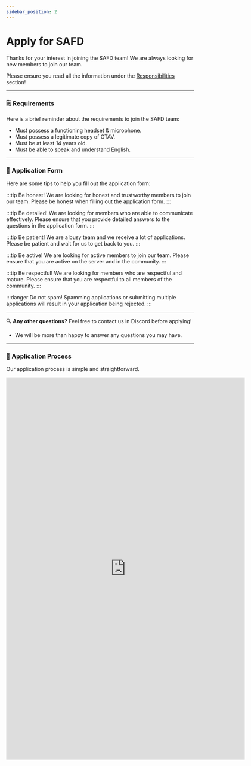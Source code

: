 ```yaml
---
sidebar_position: 2
---
```


# Apply for SAFD

Thanks for your interest in joining the SAFD team! We are always looking for new members to join our team.

Please ensure you read all the information under the [Responsibilities](/docs/fire-ems/information#responsibilities) section!

---

### 🗒️ Requirements

Here is a brief reminder about the requirements to join the SAFD team:
- Must possess a functioning headset & microphone.
- Must possess a legitimate copy of GTAV.
- Must be at least 14 years old.
- Must be able to speak and understand English.

---

### 📝 Application Form

Here are some tips to help you fill out the application form:

:::tip Be honest!
We are looking for honest and trustworthy members to join our team. Please be honest when filling out the application form.
:::

:::tip Be detailed!
We are looking for members who are able to communicate effectively. Please ensure that you provide detailed answers to the questions in the application form.
:::

:::tip Be patient!
We are a busy team and we receive a lot of applications. Please be patient and wait for us to get back to you.
:::

:::tip Be active!
We are looking for active members to join our team. Please ensure that you are active on the server and in the community.
:::

:::tip Be respectful!
We are looking for members who are respectful and mature. Please ensure that you are respectful to all members of the community.
:::

:::danger Do not spam!
Spamming applications or submitting multiple applications will result in your application being rejected.
:::

---

🔍 **Any other questions?** Feel free to contact us in Discord before applying!
- We will be more than happy to answer any questions you may have.

---

### 📝 Application Process

Our application process is simple and straightforward.

<iframe src="https://docs.google.com/forms/d/e/1FAIpQLScqSiE80EueHBMootOlGPh8_TW6KfKz7xq4V26AUWyiTQoLwQ/viewform?embedded=true" frameborder="0" marginheight="0" marginwidth="0" width="640" height="1024">Loading…</iframe>
